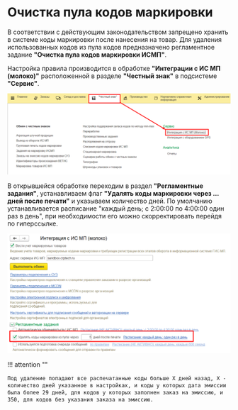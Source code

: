 # Очистка пула кодов маркировки

В соответствии с действующим законодательством запрещено хранить в системе  коды маркировки после нанесения на товар. Для удаления использованных кодов из пула кодов предназначено регламентное задание **"Очистка пула кодов маркировки ИСМП"**.

Настройка правила производится в обработке **"Интеграции с ИС МП (молоко)"** расположенной в разделе **"Честный знак"** в подсистеме **"Сервис"**.

[![2021-07-21_14-29-00][2021-07-21_14-29-00]][2021-07-21_14-29-00]

В открывшейся обработке переходим в раздел **"Регламентные задания"**, устанавливаем флаг **"Удалять коды маркировки через … дней после печати"** и указываем количество дней. По умолчанию устанавливается расписание "каждый день; с 2:00:00 по 4:00:00 один раз в день", при необходимости его можно скорректировать перейдя по гиперссылке.

[![2021-06-24_22-58-16][2021-06-24_22-58-16]][2021-06-24_22-58-16]

!!! attention ""

    Под удаление попадают все распечатанные коды больше Х дней назад, Х - количество дней указанное в настройках, и коды у которых дата эмиссии была более 29 дней, для кодов у которых заполнен заказ на эмиссию, и 350, для кодов без указания заказа на эмиссию.

[2021-07-21_14-29-00]: Clearing_a_pool_of_marking_codes.assets/2021-07-21_14-29-00.png
[2021-06-24_22-58-16]: Clearing_a_pool_of_marking_codes.assets/2021-06-24_22-58-16.png